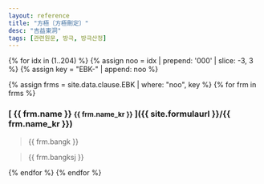 ```yaml
---
layout: reference
title: "方極〔方極刪定〕"
desc: "吉益東洞"
tags: [관련원문, 방극, 방극산정]
---
```


{% for idx in (1..204) %}
{% assign noo = idx | prepend: '000' | slice: -3, 3 %}
{% assign key = "EBK-" | append: noo %}

{% assign frms = site.data.clause.EBK | where: "noo", key %}
{% for frm in frms %}

<div id="{{ frm.name_kr }}" markdown="1">

### [ {{ frm.name }} <small>{{ frm.name_kr }}</small> ]({{ site.formulaurl }}/{{ frm.name_kr }})

> {{ frm.bangk }}

> {{ frm.bangksj }}

</div>

{% endfor %}
{% endfor %}
